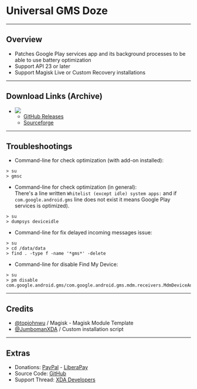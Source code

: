 # Universal GMS Doze

---
## Overview
- Patches Google Play services app and its background processes to be able to use battery optimization
- Support API 23 or later
- Support Magisk Live or Custom Recovery installations

---
## Download Links (Archive)
- <img src="https://img.shields.io/badge/status:-available-green" />  
 
  - [GitHub Releases](https://kutt.it/c7fx04)   
  - [Sourceforge](https://kutt.it/9sKLvQ)      

---
## Troubleshootings
- Command-line for check optimization (with add-on installed):
```
> su
> gmsc
```
- Command-line for check optimization (in general):   
There's a line written `Whitelist (except idle) system apps:` and if `com.google.android.gms` line does not exist it means Google Play services is optimized).
```
> su
> dumpsys deviceidle
```
- Command-line for fix delayed incoming messages issue:
```
> su
> cd /data/data
> find . -type f -name '*gms*' -delete
```
- Command-line for disable Find My Device:
```
> su
> pm disable com.google.android.gms/com.google.android.gms.mdm.receivers.MdmDeviceAdminReceiver
```

---
## Credits
- [@topjohnwu](https://github.com/topjohnwu) / Magisk - Magisk Module Template
- [@JumbomanXDA](https://github.com/JumbomanXDA) / Custom installation script

---
## Extras
- Donations: [PayPal](https://paypal.me/gloeyisk) - [LiberaPay](https://liberapay.com/gloeyisk)
- Source Code: [GitHub](https://github.com/gloeyisk/universal-gms-doze)
- Support Thread: [XDA Developers](https://forum.xda-developers.com/apps/magisk/module-universal-gms-doze-t3853710)
